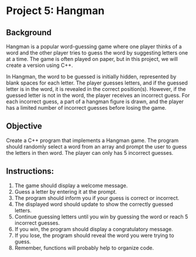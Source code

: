 # Project 5: Hangman

## Background
Hangman is a popular word-guessing game where one player thinks of a word and the other player tries to guess the word by suggesting letters one at a time. The game is often played on paper, but in this project, we will create a version using C++.

In Hangman, the word to be guessed is initially hidden, represented by blank spaces for each letter. The player guesses letters, and if the guessed letter is in the word, it is revealed in the correct position(s). However, if the guessed letter is not in the word, the player receives an incorrect guess. For each incorrect guess, a part of a hangman figure is drawn, and the player has a limited number of incorrect guesses before losing the game.

## Objective
Create a C++ program that implements a Hangman game. The program should randomly select a word from an array and prompt the user to guess the letters in then word. The player can only has 5 incorrect guesses.

## Instructions:
1. The game should display a welcome message.
2. Guess a letter by entering it at the prompt.
3. The program should inform you if your guess is correct or incorrect.
4. The displayed word should update to show the correctly guessed letters.
5. Continue guessing letters until you win by guessing the word or reach 5 incorrect guesses.
6. If you win, the program should display a congratulatory message.
7. If you lose, the program should reveal the word you were trying to guess.
8. Remember, functions will probably help to organize code.
